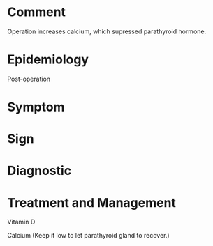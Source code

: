 # Comment

Operation increases calcium, which supressed parathyroid hormone.

# Epidemiology

Post-operation

# Symptom

# Sign

# Diagnostic

# Treatment and Management

Vitamin D

Calcium
(Keep it low to let parathyroid gland to recover.)
